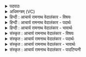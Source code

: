 <details><summary>पदपाठः</summary>

आ। सो꣣म। स्वानः꣢। अ꣡द्रि꣢꣯भिः। अ। द्रि꣣भिः। तिरः꣢। वा꣡रा꣢꣯णि। अ꣣व्य꣡या꣢। ज꣡नः꣢꣯। न। पु꣣रि꣢। च꣣म्वोः꣢꣯। वि꣣शत्। ह꣡रिः꣢꣯। स꣡दः꣢꣯। व꣡ने꣢꣯षु। द꣣ध्रिषे। ५१३।
</details>

<details><summary>अधिमन्त्रम् (VC)</summary>

- पवमानः सोमः
- सप्तर्षयः
- बृहती
- मध्यमः
- पावमानं काण्डम्
</details>

<details><summary>हिन्दी : आचार्य रामनाथ वेदालंकार - विषयः</summary>

अगले मन्त्र में सोम परमात्मा को सम्बोधित किया गया है।
</details>

<details><summary>हिन्दी : आचार्य रामनाथ वेदालंकार - पदार्थः</summary>

पदार्थान्वयभाषाः -  हे (सोम) परमात्मरूप सोम ! (अद्रिभिः) ध्यानरूप यज्ञिय सिलबट्टों से (आ स्वानः) अभिषुत होता हुआ तू (अव्यया वाराणि तिरः) भेड़ों के बालों से निर्मित दशापवित्रों के समान शुद्धचित्तवृत्तियों से छनकर क्षरित होता है। शुद्ध चित्तवृत्तिरूप दशापवित्रों से क्षरित (हरिः) दुःख पाप आदि का हर्ता वह रसागार परमेश्वर (चम्वोः) अधिषवणफलकों के तुल्य बुद्धि और मन में (विशत्) प्रवेश करता है, (जनः न) जैसे मनुष्य (पुरि) नगरी में प्रवेश करता है। तदनन्तर हे परमात्म-सोम ! तू (वनेषु) प्राणों में (सदः) स्थिति को (दध्रिषे) धारण करता है ॥३॥ इस मन्त्र में ‘जनो न पुरि चम्वोर्विशद्धरिः’ में उपमालङ्कार है ॥३॥
</details>

<details><summary>हिन्दी : आचार्य रामनाथ वेदालंकार - भावार्थः</summary>

भावार्थभाषाः -  जैसे यज्ञिय सिलबट्टों से अभिषुत, भेड़ के बालों से निर्मित दशापवित्रों द्वारा क्षारित सोमलता का रस द्रोणकलशों में प्रविष्ट होकर जल से मिल जाता है, वैसे ही आनन्दरसागार परमेश्वर जब ध्यानों द्वारा अभिषुत, शुद्ध चित्तवृत्तियों से क्षारित और बुद्धि तथा आत्मा में प्रविष्ट होकर प्राणों में अभिव्याप्त हो जाता है, तभी साधक की उपासना सफल होती है ॥३॥
</details>

<details><summary>संस्कृत : आचार्य रामनाथ वेदालंकार - विषयः</summary>

अथ सोमः परमात्मा सम्बोध्यते।
</details>

<details><summary>संस्कृत : आचार्य रामनाथ वेदालंकार - पदार्थः</summary>

पदार्थान्वयभाषाः -  हे (सोम) परमात्म-सोम ! (अद्रिभिः) ध्यानरूपैः अभिषवपाषाणैः (आ स्वानः) आसूयमानः त्वम् (अव्यया वाराणि तिरः) अविबालजनितदशापवित्रमध्यादिव शुद्धचित्तवृत्तिमध्यात् क्षरितो भवसि। अविभ्यो जातानि अव्यानि। ‘सुपां सुलुक्०’ इति द्वितीयाबहुवचनस्य याऽऽदेशे ‘अव्यया’ इति। अथ परोक्षकृतमाह। शुद्धचित्तवृत्तिरूपदशापवित्रमध्यात् क्षरितः (हरिः) दुःखपापादिहर्ता स रसागारः परमेश्वरः (चम्वोः) अधिषवणफलकयोरिव बुद्ध्यात्मनोः (विशत्) निविशति, (जनः न) मनुष्यो यथा (पुरि) नगर्यां विशति तद्वत्। अथ पुनः प्रत्यक्षकृतमाह। ततश्च हे सोम परमात्मन् ! त्वं (वनेषु) उदकेषु, अम्मयेषु प्राणेषु। वनमित्युदकनाम। निघं० १।१२। आपो वै प्राणाः। श० ३।८।२।४। (सदः) स्थितिम् (दध्रिषे) धारयसि। डुधाञ् धारणपोषणयोः। लडर्थे लिटि सिपि दधिषे इति प्राप्ते ‘बहुलं छन्दसि’ अ० ७।१।८ इति रुडागमः ॥३॥ अत्र ‘जनो न पुरि चम्वोर्विशद्धरिः’ इत्यत्रोपमा ॥३॥
</details>

<details><summary>संस्कृत : आचार्य रामनाथ वेदालंकार - भावार्थः</summary>

भावार्थभाषाः -  यथा ग्रावभिरभिषुतोऽविबालमयैर्दशापवित्रैः क्षारितः सोमौषधिरसो द्रोणकलशयोः प्रविष्टो जलेन मिश्रितो जायते तथैवानन्दरसागारः परमेश्वरो यदा ध्यानैरभिषुतः शुद्धचित्तवृत्तिभिः क्षारितः बुद्ध्यात्मनोः प्रविष्टः सन् प्राणानभिव्याप्नोति तदैव साधकस्योपासना सफलीभवति ॥३॥
</details>

<details><summary>संस्कृत : आचार्य रामनाथ वेदालंकार - पादटिप्पनी</summary>

टिप्पणी:   १. ऋ० ९।१०७।१० ‘स्वानो, दध्रिषे’ इत्यत्र क्रमेण ‘सुवानो, दधिषे’ इति पाठः। साम० १६८९।
</details>